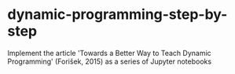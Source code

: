 # dynamic-programming-step-by-step
Implement the article 'Towards a Better Way to Teach Dynamic Programming' (Forišek, 2015) as a series of Jupyter notebooks

